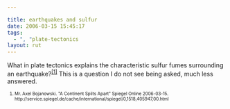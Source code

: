 ```yaml
---

title: earthquakes and sulfur
date: 2006-03-15 15:45:17
tags:
  - ", "plate-tectonics
layout: rut
---
```



<p>What in plate tectonics explains the characteristic sulfur fumes surrounding an earthquake?<sup><a href="http://service.spiegel.de/cache/international/spiegel/0,1518,405947,00.html" title="A Continent Splits Apart">[1]</a></sup> This is a question I do not see being asked, much less answered.</p>  <font size="-2"><ol><font size="-2"><li><font size="-2">Mr. Axel Bojanowski.  "A Continent Splits Apart" Spiegel Online 2006-03-15. http://service.spiegel.de/cache/international/spiegel/0,1518,405947,00.html</font></li></font></ol></font>


